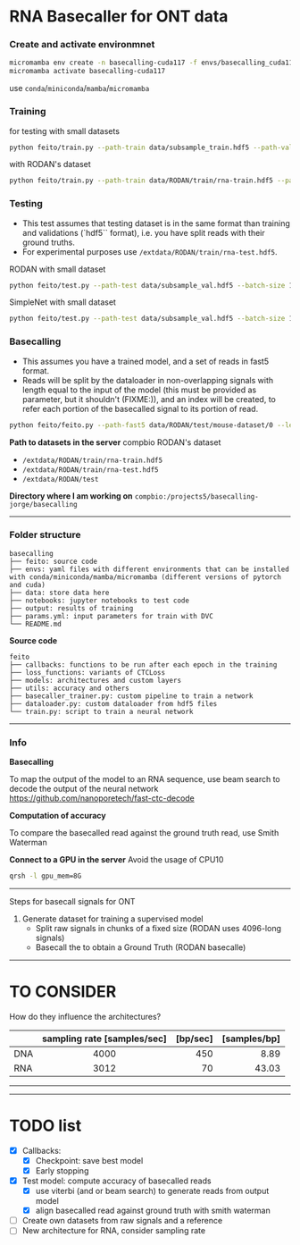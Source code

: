 # RNA Basecaller for ONT data

### Create and activate environmnet
```bash
micromamba env create -n basecalling-cuda117 -f envs/basecalling_cuda11.7_pytorch2.yml
micromamba activate basecalling-cuda117
```
use `conda`/`miniconda`/`mamba`/`micromamba`

### Training
for testing with small datasets
```bash
python feito/train.py --path-train data/subsample_train.hdf5 --path-val data/subsample_val.hdf5 --model Rodan --epochs 5 --batch-size 16
```

with RODAN's dataset
```bash
python feito/train.py --path-train data/RODAN/train/rna-train.hdf5 --path-val data/RODAN/train/rna-valid.hdf5 --model Rodan --epochs 5 --batch-size 64 --device cuda
```

### Testing
- This test assumes that testing dataset is in the same format than training and validations (`hdf5`` format), i.e. you have split reads with their ground truths.
- For experimental purposes use `/extdata/RODAN/train/rna-test.hdf5`.

RODAN with small dataset
```bash
python feito/test.py --path-test data/subsample_val.hdf5 --batch-size 16 --model Rodan --device cpu --path-checkpoint output/training/checkpoints/Rodan-epoch5.pt --path-fasta output/test/basecalled_signals.fa --rna true --use-viterbi true
```

SimpleNet with small dataset
```bash
python feito/test.py --path-test data/subsample_val.hdf5 --batch-size 16 --model SimpleNet --device cpu --path-checkpoint output/training/checkpoints/SimpleNet-epoch1.pt --path-fasta output/test/basecalled_signals_SimpleNet.fa --rna true --use-viterbi true
```

### **Basecalling** 
- This assumes you have a trained model, and a set of reads in fast5 format. 
- Reads will be split by the dataloader in non-overlapping signals with length equal to the input of the model (this must be provided as parameter, but it shouldn't (FIXME:)), and an index will be created, to refer each portion of the basecalled signal to its portion of read.

```bash
python feito/feito.py --path-fast5 data/RODAN/test/mouse-dataset/0 --len-subsignals 4096 --path-save-index output/basecalling/simplenet-index.csv --batch-size 16 --model SimpleNet --device cpu --path-checkpoint output/training/checkpoints/SimpleNet-epoch1.pt --path-fasta output/basecalling/simplenet-basecalled_reads.fa 
```


**Path to datasets in the server** compbio
RODAN's dataset
- `/extdata/RODAN/train/rna-train.hdf5`
- `/extdata/RODAN/train/rna-test.hdf5`
- `/extdata/RODAN/test`

**Directory where I am working on**
`compbio:/projects5/basecalling-jorge/basecalling`
___ 
### Folder structure
```
basecalling
├── feito: source code
├── envs: yaml files with different environments that can be installed with conda/miniconda/mamba/micromamba (different versions of pytorch and cuda)
├── data: store data here
├── notebooks: jupyter notebooks to test code
├── output: results of training
├── params.yml: input parameters for train with DVC
└── README.md
```

**Source code** 
```
feito
├── callbacks: functions to be run after each epoch in the training
├── loss_functions: variants of CTCLoss
├── models: architectures and custom layers
├── utils: accuracy and others
├── basecaller_trainer.py: custom pipeline to train a network
├── dataloader.py: custom dataloader from hdf5 files
└── train.py: script to train a neural network
```

___

### Info

**Basecalling**

To map the output of the model to an RNA sequence, use beam search to decode the output of the neural network https://github.com/nanoporetech/fast-ctc-decode

**Computation of accuracy**

To compare the basecalled read against the ground truth read, use Smith Waterman 

**Connect to a GPU in the server**
Avoid the usage of CPU10
```bash
qrsh -l gpu_mem=8G
```
___ 
Steps for basecall signals for ONT

1. Generate dataset for training a supervised model
    - Split raw signals in chunks of a fixed size (RODAN uses 4096-long signals)
    - Basecall the to obtain a Ground Truth (RODAN basecalle)

___
# TO CONSIDER

How do they influence the architectures?  


|          | sampling rate [samples/sec] |  [bp/sec]  |  [samples/bp]  |
|----------|:---------------------------:|-----------:|---------------:|
| DNA      |            4000             |     450    |       8.89     |
| RNA      |            3012             |      70    |      43.03     | 


___
___
# TODO list
- [X] Callbacks:
    - [X] Checkpoint: save best model
    - [X] Early stopping
- [X] Test model: compute accuracy of basecalled reads
    - [X] use viterbi (and or beam search) to generate reads from output model
    - [X] align basecalled read against ground truth with smith waterman
- [ ] Create own datasets from raw signals and a reference
- [ ] New architecture for RNA, consider sampling rate

